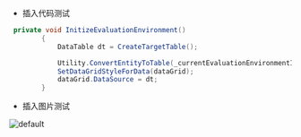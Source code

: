 - 插入代码测试
```cs
 private void InitizeEvaluationEnvironment()
        {
            DataTable dt = CreateTargetTable();

            Utility.ConvertEntityToTable(_currentEvaluationEnvironmentInfo, dt);
            SetDataGridStyleForData(dataGrid);
            dataGrid.DataSource = dt;
        }
```
- 插入图片测试

![default](https://user-images.githubusercontent.com/16028271/28612196-0dfc48a4-7221-11e7-863b-01c89929ae40.jpg)
